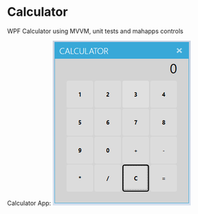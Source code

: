 # Calculator
WPF Calculator using MVVM, unit tests and mahapps controls

Calculator App:
![Alt text](Calculator/CalculatorImage.png?raw=true "Calculator")
